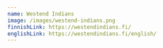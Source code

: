 ```yaml
---
name: Westend Indians
image: /images/westend-indians.png
finnishLink: https://westendindians.fi/
englishLink: https://westendindians.fi/english/
---
```



